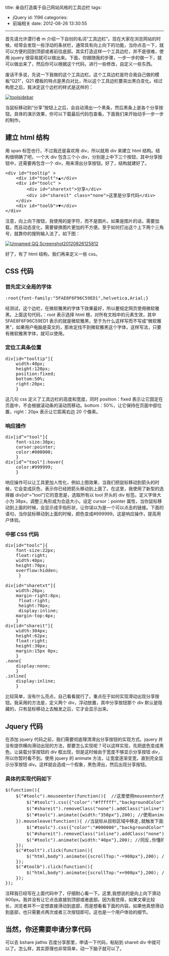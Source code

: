 title: 亲自打造属于自己网站风格的工具边栏
tags:

- jQuery
  id: 1196
  categories:
- 前端相关
  date: 2012-08-26 13:30:55

---

首先请允许潜行者 m 介绍一下自创的名词“工具边栏”。现在大家在浏览网站的时候，经常会发现一些浮动的条状栏，通常具有向上向下的功能，当你点击一下，就可以方便的回到顶部或者前往底部。其实打造这样一个工具边栏，并不是很难，使用 jquery 很容易就可以做出来。下面，你跟随我的步骤，一步一步的做一下，就可以做出来了，然后你可以根据这个代码，进行一些修改，自定义一些东西。

废话不多说，先说一下我做的这个工具边栏。这个工具边栏是符合我自己做的模板“Q21”，Q21 模板的特点是黑白对比，所以这个工具边栏要突出黑白变化。经过构思之后，我决定这个边栏的样式是这样的：

[![](https://qxzm-cdn.sapi.work/blog/2012/08/toolsidebar.jpg "toolsidebar")](https://qxzm-cdn.sapi.work/blog/2012/08/toolsidebar.jpg)

当鼠标移动到“分享”按钮上之后，会自动滑出一个黑条，然后黑条上是各个分享按钮。具体的演示效果，你可以下载最后代码包查看。下面我们来开始动手一步一步的制作。

## 建立 html 结构

用 span 标签也行，不过我还是喜欢用 div，所以就用 div 来建立 html 结构。结构很明确了吧，一个大 div 包含三个小 div，分别是上中下三个按钮，其中分享按钮中，还需要再包含一个 div，用来滑出分享按钮。好了，结构就建好了。

<pre>&lt;div id="tooltip" &gt;
    &lt;div id="toolt"&gt;▲&lt;/div&gt;
    &lt;div id="toolc" &gt;
        &lt;div id="sharetxt"&gt;分享&lt;/div&gt;
        &lt;div id="shareit" class="none"&gt;这里是分享代码&lt;/div&gt;
    &lt;/div&gt;
    &lt;div id="toolb"&gt;▼&lt;/div&gt;
&lt;/div&gt;</pre>

注意，向上向下按钮，我使用的是字符，而不是图片。如果是图片的话，需要加载，而且动态变化，需要替换图片更加的不方便。至于如何打出这个上下两个三角号，就靠你的搜狗输入法了，如下图：

[![](https://qxzm-cdn.sapi.work/blog/2012/08/812.jpg "Unnamed QQ Screenshot20120826125812")](https://qxzm-cdn.sapi.work/blog/2012/08/812.jpg)

好了，有了 html 结构，我们再来定义一些 css。

## CSS 代码

### 首先定义全局的字体

<pre>:root{font-family:"5FAE8F6F96C59ED1",helvetica,Arial;}</pre>

经测试，这个边栏，在微软雅黑的字体下效果最好，所以要规定网页使用微软雅黑。上面这句代码，：root 表示选择 html 根，对所有文档中的元素生效，其中 5FAE8F6F96C59ED1 表示的就是微软雅黑，至于为什么这样写而不写成“微软雅黑”，如果用户电脑是英文的，那肯定找不到微软雅黑这个字体，这样写法，只要有微软雅黑字体，就可以使用。

### 定位工具条位置

<pre>div[id="tooltip"]{
    width:40px;
    height:120px;
    position:fixed;
    bottom:50%;
    right:20px;
    }</pre>

这几句 css 定义了工具边栏的高度和宽度，同时 position：fixed 表示让它固定在页面中，不会根据滚动条的滚动而移动。bottom：50%，让它保持在页面中部位置，right：20px 表示让它距离右边 20 个像素。

### 响应操作

<pre>div[id^="tool"]{
    font-size:38px;
    cursor:pointer;
    color:#000000;
    }
div[id^="tool"]:hover{
    color:#999999;
    }</pre>

响应操作可以让工具更加人性化，例如上图效果，当我们把鼠标移动到箭头的时候，它会变成灰色，表示你已经把箭头移动到上面了。在这里，我使用了新型的选择器 div[id^="tool"]它的意思是，选取所有以 tool 开头的 div 标签。定义字体大小为 38px，调整三角形成为合适大小。设定 cursor：pointer 属性，当你鼠标移动到上面的时候，会显示成手指形状，让你误以为是一个可以点击的链接。下面的语句，当你鼠标移动到上面的时候，颜色变成#999999。这是响应操作，提高用户体验。

### 中部 CSS 代码

<pre>div[id="toolc"]{
    font-size:22px;
    float:right;
    width:40px;
    height:70px;
    overflow:hidden;
     }

div[id="sharetxt"]{
    width:26px;
    margin-right:8px;
     float:right;
     height:70px;
     display:inline;
    margin-top:4px;
    }
div[id="shareit"]{
    width:304px;
    height:62px;
    float:right;
    height:30px;
    margin:15px 0px;
    }
.none{
    display:none;
    }
.inline{
    display:inline;
    }</pre>

比较简单，没有什么亮点，自己看看就行了。重点在于如何实现滑动出现分享按钮。我采用的方法是，定义两个 div，浮动放置，其中分享按钮那个 div 默认是隐藏的，只有鼠标移动上去触发之后，它才会显示出来。

## Jquery 代码

在添加 jquery 代码之前，我们需要彻底理清滑出分享按钮的实现方式。jquery 并没有提供横向滑动出现的方法，那要怎么实现呢？可以这样实现，先把底色变成黑色，让装载分享按钮的 div 框出现，但是这时候由于宽度不够显示分享按钮 div，所以你暂时看不到。使用 jquery 的 animate 方法，让宽度逐渐变宽，直到完全显示分享按钮 div。这样就会造成一个假象，黑色滑出，然后出现分享按钮。

### 具体的实现代码如下

<pre>$(function(){
    $("#toolc").mouseenter(function(){  //这里使用mouseenter方法来触发,当鼠标移动上去之后,触发这个方法
        $("#toolc").css({"color":"#ffffff","backgroundColor":"#000000"}); //先对中部添加背景,并且把文字变成白色
        $("#shareit").removeClass("none").addClass("inline"); //去掉shareit的none,让它显示出来,但由于宽度不够,无法显示
        $("#toolc").animate({width:"350px"},200); //使用animate方法,动态的改变宽度,直到显示出来分享按钮
    }).mouseleave(function(){ //当鼠标从目标区域中移走,就触发下面这个事件
        $("#toolc").css({"color":"#000000","backgroundColor":"#ffffff"}); //同反
        $("#shareit").removeClass("inline").addClass("none"); //同反
        $("#toolc").animate({width:"40px"},200); //同反,你懂的
    });
    $("#toolt").click(function(){
        $("html,body").animate({scrollTop:"-=900px"},200); //每点击一下,就向上滑动900px
    });
    $("#toolb").click(function(){
        $("html,body").animate({scrollTop:"+=900px"},200); //每点击一下,就向下滑动900px
    });
});</pre>

注释我已经写在上面代码中了，仔细耐心看一下。这里,我想说的是向上向下滑动 900px。我并没有让它点击直接到顶部或者底部。因为我觉得，如果文章比较长，浏览者并不一定想直接滑动到底部，而是想看看下面的内容。如果他真想滑动到底部，也只需要点两次或者三次按钮即可。这也是一个用户体验的细节。

## 当然，你还需要申请分享代码

可以去 bshare jiathis 百度分享那里，申请一下代码，粘贴到 shareit div 中就可以了。怎么样，其实原理也非常简单，动一下脑子就可以了。

